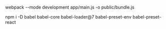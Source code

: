 webpack --mode development app/main.js -o public/bundle.js

npm i -D babel babel-core babel-loader@7 babel-preset-env babel-preset-react

